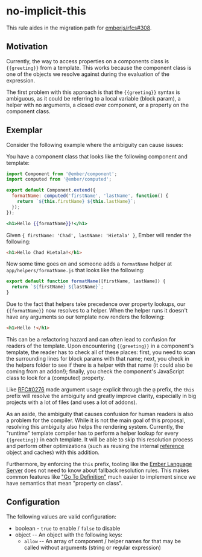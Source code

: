 # no-implicit-this

This rule aides in the migration path for [emberjs/rfcs#308](https://github.com/emberjs/rfcs/pull/308).

## Motivation

Currently, the way to access properties on a components class is `{{greeting}}`
from a template. This works because the component class is one of the objects
we resolve against during the evaluation of the expression.

The first problem with this approach is that the `{{greeting}}` syntax is
ambiguous, as it could be referring to a local variable (block param), a helper
with no arguments, a closed over component, or a property on the component
class.

## Exemplar

Consider the following example where the ambiguity can cause issues:

You have a component class that looks like the following component and
template:

```js
import Component from '@ember/component';
import computed from '@ember/computed';

export default Component.extend({
  formatName: computed('firstName', 'lastName', function() {
    return `${this.firstName} ${this.lastName}`;
  });
});
```

```hbs
<h1>Hello {{formatName}}!</h1>
```

Given `{ firstName: 'Chad', lastName: 'Hietala' }`, Ember will render the
following:

```html
<h1>Hello Chad Hietala!</h1>
```

Now some time goes on and someone adds a `formatName` helper at
`app/helpers/formatName.js` that looks like the following:

```js
export default function formatName([firstName, lastName]) {
  return `${firstName} ${lastName}`;
}
```

Due to the fact that helpers take precedence over property lookups, our
`{{formatName}}` now resolves to a helper. When the helper runs it doesn't have
any arguments so our template now renders the following:

```html
<h1>Hello !</h1>
```

This can be a refactoring hazard and can often lead to confusion for readers of
the template. Upon encountering `{{greeting}}` in a component's template, the
reader has to check all of these places: first, you need to scan the
surrounding lines for block params with that name; next, you check in the
helpers folder to see if there is a helper with that name (it could also be
coming from an addon!); finally, you check the component's JavaScript class to
look for a (computed) property.

Like
[RFC#0276](https://github.com/emberjs/rfcs/blob/master/text/0276-named-args.md)
made argument usage explicit through the `@` prefix, the `this` prefix will
resolve the ambiguity and greatly improve clarity, especially in big projects
with a lot of files (and uses a lot of addons).

As an aside, the ambiguity that causes confusion for human readers is also a
problem for the compiler. While it is not the main goal of this proposal,
resolving this ambiguity also helps the rendering system. Currently, the
"runtime" template compiler has to perform a helper lookup for every
`{{greeting}}` in each template. It will be able to skip this resolution
process and perform other optimizations (such as reusing the internal
[reference](https://github.com/glimmerjs/glimmer-vm/blob/master/guides/04-references.md)
object and caches) with this addition.

Furthermore, by enforcing the `this` prefix, tooling like the [Ember Language
Server](https://github.com/emberwatch/ember-language-server) does not need to
know about fallback resolution rules. This makes common features like ["Go To
Definition"](https://code.visualstudio.com/docs/editor/editingevolved#_go-to-definition)
much easier to implement since we have semantics that mean "property on class".

## Configuration

 The following values are valid configuration:

* boolean - `true` to enable / `false` to disable
* object -- An object with the following keys:
  * `allow` -- An array of component / helper names for that may be called
    without arguments (string or regular expression)

